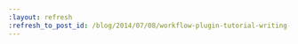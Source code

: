 ```yaml
---
:layout: refresh
:refresh_to_post_id: /blog/2014/07/08/workflow-plugin-tutorial-writing-a-step-impl
---
```

